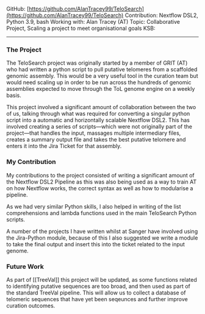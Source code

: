 
GitHub: [https://github.com/AlanTracey99/TeloSearch](https://github.com/AlanTracey99/TeloSearch)
Contribution: Nextflow DSL2, Python 3.9, bash
Working with: Alan Tracey (AT)
Topic: Collaborative Project, Scaling a project to meet organisational goals
KSB:

---


### The Project
The TeloSearch project was originally started by a member of GRIT (AT) who had written a python script to pull putative telomeres from a scaffolded genomic assembly. This would be a very useful tool in the curation team but would need scaling up in order to be run across the hundreds of genomic assemblies expected to move through the ToL genome engine on a weekly basis.

This project involved a significant amount of collaboration between the two of us, talking through what was required for converting a singular python script into a automatic and horizontally scalable Nextflow DSL2. This has involved creating a series of scripts—which were not originally part of the project—that handles the input, massages multiple intermediary files, creates a summary output file and takes the best putative telomere and enters it into the Jira Ticket for that assembly.

### My Contribution
My contributions to the project consisted of writing a significant amount of the Nextflow DSL2 Pipeline as this was also being used as a way to train AT on how Nextflow works, the correct syntax as well as how to modularise a pipeline.

As we had very similar Python skills, I also helped in writing of the list comprehensions and lambda functions used in the main TeloSearch Python scripts.

A number of the projects I have written whilst at Sanger have involved using the Jira-Python module, because of this I also suggested we write a module to take the final output and insert this into the ticket related to the input genome.

### Future Work
As part of [[TreeVal]] this project will be updated, as some functions related to identifying putative sequences are too broad, and then used as part of the standard TreeVal pipeline. This will allow us to collect a database of telomeric sequences that have yet been seqeunces and further improve curation outcomes.